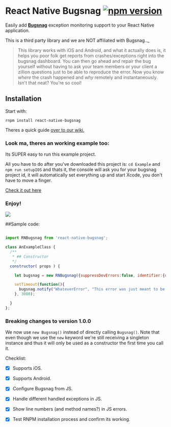 # React Native Bugsnag [![npm version](https://badge.fury.io/js/react-native-bugsnag.svg)](https://badge.fury.io/js/react-native-bugsnag)

Easily add **[Bugsnag](https://bugsnag.com/)** exception monitoring support to your React Native application.


This is a third party library and we are NOT affiliated with Bugsnag.._

>This library works with iOS and Android, and what it actually does is, it helps you poor folk get reports from crashes/exceptions right into the bugsnag dashboard. You can then go ahead and repair the bug yourself without having to ask your team members or your client a zillion questions just to be able to reproduce the error. Now you know *where* the crash happened and *why* remotely and instantaneously. Isn't that neat? You're so cool!

## Installation 


Start with:

 `rnpm install react-native-bugsnag`

Theres a quick guide [over to our wiki.](https://github.com/SudoPlz/react-native-bugsnag/wiki)

### Look ma, theres an working example too:

Its SUPER easy to run this example project.

All you have to do after you've downloaded this project is:
`cd Example`
and `npm run setupIOS`
and thats it, the console will ask you for your bugsnag project id, it will automatically set everything up and start Xcode, you don't have to move a finger.

[Check it out here](https://github.com/SudoPlz/react-native-bugsnag/tree/master/Example)


### Enjoy!

![](https://media.giphy.com/media/10Y2YMUNmQa9a0/giphy.gif)



##Sample code:
```js

import RNBugsnag from 'react-native-bugsnag';

class AnExampleClass {
  /**
   * ## Constructor
   */
  constructor( props ) {

    let bugsnag = new RNBugsnag({suppressDevErrors:false, identifier:{userId: "aUserId", userEmail:"anEmail@domain.com", userFullname:"aFullName"}});

    setTimeout(function(){
      bugsnag.notify("WhateverError", "This error was just meant to be.", "error"); 
    }, 3000);

  }
};

```


### Breaking changes to version 1.0.0

We now use `new Bugsnag()` instead of directly calling `Bugsnag()`.
Note that even though we use the `new` keyword we're still receiving a singleton instance and thus it will only be used as a constructor the first time you call it.


Checklist:
- [x] Supports iOS.
- [x] Supports Android.
- [x] Configure Bugsnag from JS.
- [x] Handle different handled exceptions in JS.
- [x] Show line numbers (and method names?) in JS errors.
- [x] Test RNPM installation process and confirm its working.



[android-installation]: http://docs.bugsnag.com/platforms/android/#installation
[ios-installation]:     http://docs.bugsnag.com/platforms/ios-objc/#installation
